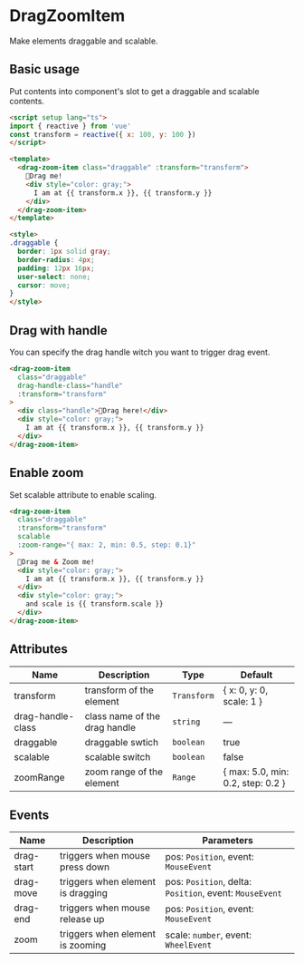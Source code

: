 # DragZoomItem
Make elements draggable and scalable.

## Basic usage
Put contents into component's slot to get a draggable and scalable contents.
```html
<script setup lang="ts">
import { reactive } from 'vue'
const transform = reactive({ x: 100, y: 100 })
</script>

<template>
  <drag-zoom-item class="draggable" :transform="transform">
    👋Drag me!
    <div style="color: gray;">
      I am at {{ transform.x }}, {{ transform.y }}
    </div>
  </drag-zoom-item>
</template>

<style>
.draggable {
  border: 1px solid gray;
  border-radius: 4px;
  padding: 12px 16px;
  user-select: none;
  cursor: move;
}
</style>
```

## Drag with handle
You can specify the drag handle witch you want to trigger drag event.
```html
<drag-zoom-item
  class="draggable"
  drag-handle-class="handle"
  :transform="transform"
>
  <div class="handle">👋Drag here!</div>
  <div style="color: gray;">
    I am at {{ transform.x }}, {{ transform.y }}
  </div>
</drag-zoom-item>
```

## Enable zoom
Set scalable attribute to enable scaling.
```html
<drag-zoom-item
  class="draggable"
  :transform="transform"
  scalable
  :zoom-range="{ max: 2, min: 0.5, step: 0.1}"
>
  👋Drag me & Zoom me!
  <div style="color: gray;">
    I am at {{ transform.x }}, {{ transform.y }}
  </div>
  <div style="color: gray;">
    and scale is {{ transform.scale }}
  </div>
</drag-zoom-item>
```

## Attributes
|Name|Description|Type|Default|
|---|---|---|---|
|transform|transform of the element|`Transform`|{ x: 0, y: 0, scale: 1 }|
|drag-handle-class|class name of the drag handle|`string`|—|
|draggable|draggable swtich|`boolean`|true|
|scalable|scalable switch|`boolean`|false|
|zoomRange|zoom range of the element|`Range`|{ max: 5.0, min: 0.2, step: 0.2 }|

## Events
|Name|Description|Parameters|
|---|---|---|
|drag-start|triggers when mouse press down|pos: `Position`, event: `MouseEvent`|
|drag-move|triggers when element is dragging|pos: `Position`, delta: `Position`, event: `MouseEvent`|
|drag-end|triggers when mouse release up|pos: `Position`, event: `MouseEvent`|
|zoom|triggers when element is zooming|scale: `number`, event: `WheelEvent`|